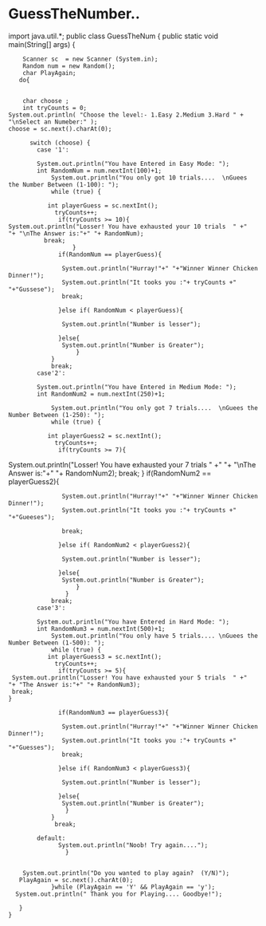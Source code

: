 # GuessTheNumber..
import java.util.*;
public class GuessTheNum {
   public static void main(String[] args) {
    
        Scanner sc  = new Scanner (System.in);
        Random num = new Random();
        char PlayAgain;
       do{

        
        char choose ;
        int tryCounts = 0;
    System.out.println( "Choose the level:- 1.Easy 2.Medium 3.Hard " + "\nSelect an Numeber:" );
    choose = sc.next().charAt(0);
    
          switch (choose) {
            case '1':
           
            System.out.println("You have Entered in Easy Mode: ");
            int RandomNum = num.nextInt(100)+1;
                System.out.println("You only got 10 trials....  \nGuees the Number Between (1-100): ");
                while (true) {

               int playerGuess = sc.nextInt();
                 tryCounts++;
                  if(tryCounts >= 10){
    System.out.println("Losser! You have exhausted your 10 trials  " +"   "+ "\nThe Answer is:"+" "+ RandomNum);      
              break;
                      }
                  if(RandomNum == playerGuess){
                      
                   System.out.println("Hurray!"+" "+"Winner Winner Chicken Dinner!");
                   System.out.println("It tooks you :"+ tryCounts +" "+"Gussese");
                   break;
           
                  }else if( RandomNum < playerGuess){
           
                   System.out.println("Number is lesser");
           
                  }else{
                   System.out.println("Number is Greater");
                       }                
                }
                break;
            case'2':
            
            System.out.println("You have Entered in Medium Mode: ");
            int RandomNum2 = num.nextInt(250)+1;

                System.out.println("You only got 7 trials....  \nGuees the Number Between (1-250): ");
                while (true) {

               int playerGuess2 = sc.nextInt();
                 tryCounts++;
                  if(tryCounts >= 7){
  System.out.println("Losser! You have exhausted your 7 trials   " +"   "+ "\nThe Answer is:"+" "+ RandomNum2);
                  break; 
                  }
                  if(RandomNum2 == playerGuess2){
                      
                   System.out.println("Hurray!"+" "+"Winner Winner Chicken Dinner!");
                   System.out.println("It tooks you :"+ tryCounts +" "+"Gueeses");
                   
                   break;
           
                  }else if( RandomNum2 < playerGuess2){
           
                   System.out.println("Number is lesser");
           
                  }else{
                   System.out.println("Number is Greater");
                       }
                    }
                break;
            case'3':
            
            System.out.println("You have Entered in Hard Mode: ");
            int RandomNum3 = num.nextInt(500)+1;
                System.out.println("You only have 5 trials.... \nGuees the Number Between (1-500): ");
                while (true) {
               int playerGuess3 = sc.nextInt();
                 tryCounts++;
                  if(tryCounts >= 5){
     System.out.println("Losser! You have exhausted your 5 trials  " +"   "+ "The Answer is:"+" "+ RandomNum3);
     break;
    }     
       
                  if(RandomNum3 == playerGuess3){
                      
                   System.out.println("Hurray!"+" "+"Winner Winner Chicken Dinner!");
                   System.out.println("It tooks you :"+ tryCounts +" "+"Guesses");
                   break;
           
                  }else if( RandomNum3 < playerGuess3){
           
                   System.out.println("Number is lesser");
           
                  }else{
                   System.out.println("Number is Greater");
                    }
                }
                 break;

            default:
                  System.out.println("Noob! Try again....");
                    }        
                
           
        System.out.println("Do you wanted to play again?  (Y/N)");
       PlayAgain = sc.next().charAt(0);
                }while (PlayAgain == 'Y' && PlayAgain == 'y');
      System.out.println(" Thank you for Playing.... Goodbye!");
         
       }
    }

